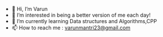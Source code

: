 - 👋 Hi, I’m Varun
- 👀 I’m interested in being a better version of me each day!
- 🌱 I’m currently learning Data structures and Algorithms,CPP 
- 📫 How to reach me : varunmantri23@gmail.com

<!---
varunrmantri23/varunrmantri23 is a ✨ special ✨ repository because its `README.md` (this file) appears on your GitHub profile.
You can click the Preview link to take a look at your changes.
--->
